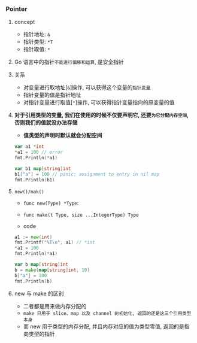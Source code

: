 ### Pointer

1. concept

   - 指针地址: `&`
   - 指针类型: `*T`
   - 指针取值: `*`

2. Go 语言中的指针`不能进行偏移和运算`, 是安全指针
3. 关系

   - 对变量进行取地址[`&`]操作, 可以获得这个变量的`指针变量`
   - 指针变量的值是指针地址
   - 对指针变量进行取值[`*`]操作, 可以获得指针变量指向的原变量的值

4. **对于引用类型的变量, 我们在使用的时候不仅要声明它, 还要`为它分配内存空间`, 否则我们的值就没办法存储**

   - **值类型的声明时默认就会分配空间**

   ```go
   var a1 *int
   *a1 = 100 // error
   fmt.Println(*a1)

   var b1 map[string]int
   b1["a"] = 100 // panic: assignment to entry in nil map
   fmt.Println(b1)
   ```

5. `new()/mak()`

   - `func new(Type) *Type`:
   - `func make(t Type, size ...IntegerType) Type`

   - code

   ```go
   a1 := new(int)
   fmt.Printf("%T\n", a1) // *int
   *a1 = 100
   fmt.Println(*a1)

   var b map[string]int
   b = make(map[string]int, 10)
   b["a"] = 100
   fmt.Println(b)
   ```

6. new 与 make 的区别
   - 二者都是用来做内存分配的
   - `make 只用于 slice、map 以及 channel 的初始化, 返回的还是这三个引用类型本身`
   - 而 new 用于类型的内存分配, 并且内存对应的值为类型零值, 返回的是指向类型的指针
